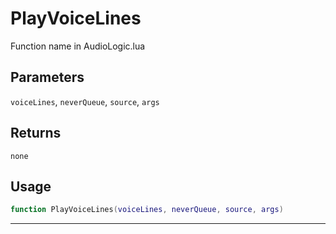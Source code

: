# PlayVoiceLines
Function name in AudioLogic.lua
## Parameters
`voiceLines`, `neverQueue`, `source`, `args`
## Returns
`none`
## Usage
```lua
function PlayVoiceLines(voiceLines, neverQueue, source, args)
```
---
